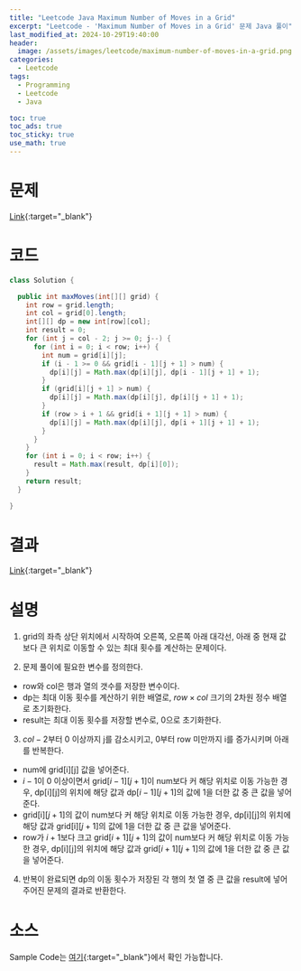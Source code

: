 ```yaml
---
title: "Leetcode Java Maximum Number of Moves in a Grid"
excerpt: "Leetcode - 'Maximum Number of Moves in a Grid' 문제 Java 풀이"
last_modified_at: 2024-10-29T19:40:00
header:
  image: /assets/images/leetcode/maximum-number-of-moves-in-a-grid.png
categories:
  - Leetcode
tags:
  - Programming
  - Leetcode
  - Java

toc: true
toc_ads: true
toc_sticky: true
use_math: true
---
```

# 문제
[Link](https://leetcode.com/problems/maximum-number-of-moves-in-a-grid/){:target="_blank"}

# 코드
```java
class Solution {

  public int maxMoves(int[][] grid) {
    int row = grid.length;
    int col = grid[0].length;
    int[][] dp = new int[row][col];
    int result = 0;
    for (int j = col - 2; j >= 0; j--) {
      for (int i = 0; i < row; i++) {
        int num = grid[i][j];
        if (i - 1 >= 0 && grid[i - 1][j + 1] > num) {
          dp[i][j] = Math.max(dp[i][j], dp[i - 1][j + 1] + 1);
        }
        if (grid[i][j + 1] > num) {
          dp[i][j] = Math.max(dp[i][j], dp[i][j + 1] + 1);
        }
        if (row > i + 1 && grid[i + 1][j + 1] > num) {
          dp[i][j] = Math.max(dp[i][j], dp[i + 1][j + 1] + 1);
        }
      }
    }
    for (int i = 0; i < row; i++) {
      result = Math.max(result, dp[i][0]);
    }
    return result;
  }

}
```

# 결과
[Link](https://leetcode.com/problems/maximum-number-of-moves-in-a-grid/submissions/1437138646/){:target="_blank"}

# 설명
1. grid의 좌측 상단 위치에서 시작하여 오른쪽, 오른쪽 아래 대각선, 아래 중 현재 값보다 큰 위치로 이동할 수 있는 최대 횟수를 계산하는 문제이다.

2. 문제 풀이에 필요한 변수를 정의한다.
- row와 col은 행과 열의 갯수를 저장한 변수이다.
- dp는 최대 이동 횟수를 계산하기 위한 배열로, $row \times col$ 크기의 2차원 정수 배열로 초기화한다.
- result는 최대 이동 횟수를 저장할 변수로, 0으로 초기화한다.

3. $col - 2$부터 0 이상까지 j를 감소시키고, 0부터 row 미만까지 i를 증가시키며 아래를 반복한다.
- num에 grid[i][j] 값을 넣어준다.
- $i - 1$이 0 이상이면서 grid[$i - 1$][$j + 1$]이 num보다 커 해당 위치로 이동 가능한 경우, dp[i][j]의 위치에 해당 값과 dp[$i - 1$][$j + 1$]의 값에 1을 더한 값 중 큰 값을 넣어준다.
- grid[i][$j + 1$]의 값이 num보다 커 해당 위치로 이동 가능한 경우, dp[i][j]의 위치에 해당 값과 grid[i][$j + 1$]의 값에 1을 더한 값 중 큰 값을 넣어준다.
- row가 $i + 1$보다 크고 grid[$i + 1$][$j + 1$]의 값이 num보다 커 해당 위치로 이동 가능한 경우, dp[i][j]의 위치에 해당 값과 grid[$i + 1$][$j + 1$]의 값에 1을 더한 값 중 큰 값을 넣어준다.

4. 반복이 완료되면 dp의 이동 횟수가 저장된 각 행의 첫 열 중 큰 값을 result에 넣어 주어진 문제의 결과로 반환한다.

# 소스
Sample Code는 [여기](https://github.com/GracefulSoul/leetcode/blob/master/src/main/java/gracefulsoul/problems/MaximumNumberOfMovesInAGrid.java){:target="_blank"}에서 확인 가능합니다.
